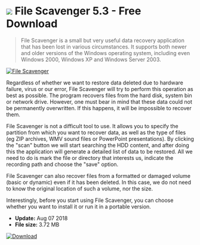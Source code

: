 # ![](https://cdn.softexe.net/static/icon/a/file-scavenger-9929.png) File Scavenger 5.3 - Free Download

> File Scavenger is a small but very useful data recovery application that has been lost in various circumstances. It supports both newer and older versions of the Windows operating system, including even Windows 2000, Windows XP and Windows Server 2003.

[![File Scavenger](https://gallery.dpcdn.pl/imgc/Tools/84009/g_-_420x350_1.5_-_x6fa76741-8e0d-4b09-9a59-876ddebc79bb.jpg)](https://softexe.net/win/disks-files/data-recovery/file-scavenger:aaba.html)

Regardless of whether we want to restore data deleted due to hardware failure, virus or our error, File Scavenger will try to perform this operation as best as possible. The program recovers files from the hard disk, system bin or network drive. However, one must bear in mind that these data could not be permanently overwritten. If this happens, it will be impossible to recover them.
 
 File Scavenger is not a difficult tool to use. It allows you to specify the partition from which you want to recover data, as well as the type of files (eg ZIP archives, WMV sound files or PowerPoint presentations). By clicking the "scan" button we will start searching the HDD content, and after doing this the application will generate a detailed list of data to be restored. All we need to do is mark the file or directory that interests us, indicate the recording path and choose the "save" option.
 
 File Scavenger can also recover files from a formatted or damaged volume (basic or dynamic) even if it has been deleted. In this case, we do not need to know the original location of such a volume, nor the size.
 
 Interestingly, before you start using File Scavenger, you can choose whether you want to install it or run it in a portable version.


- **Update:** Aug 07 2018
- **File size:** 3.72 MB

[![Download](https://cdn.softexe.net/static/img/download.png)](https://softexe.net/win/disks-files/data-recovery/file-scavenger:aaba.html)


